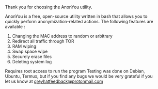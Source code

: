 Thank you for choosing the AnonYou utility.

AnonYou is a free, open-source utility written in bash that allows you to quickly perform anonymization-related actions.
The following features are available :
1) Changing the MAC address to random or arbitrary
2) Redirect all traffic through TOR
3) RAM wiping
4) Swap space wipe
5) Securely erase files
6) Deleting system log

Requires root access to run the program
Testing was done on Debian, Ubuntu, Termux, but if you find any bugs we would be very grateful if you let us know at greyhatfeedback@protonmail.com